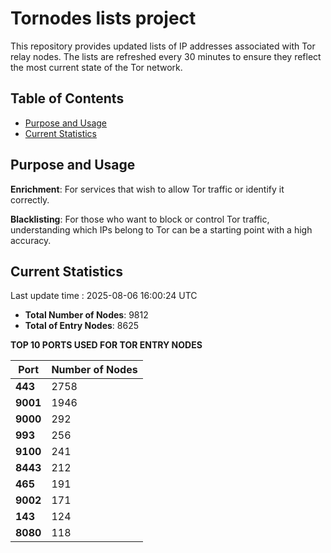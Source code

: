 # Tornodes lists project

This repository provides updated lists of IP addresses associated with Tor relay nodes. The lists are refreshed every 30 minutes to ensure they reflect the most current state of the Tor network.

## Table of Contents

- [Purpose and Usage](#purpose-and-usage)
- [Current Statistics](#current-statistics)


## Purpose and Usage

**Enrichment**: For services that wish to allow Tor traffic or identify it correctly.

**Blacklisting**: For those who want to block or control Tor traffic, understanding which IPs belong to Tor can be a starting point with a high accuracy.

## Current Statistics

Last update time : 2025-08-06 16:00:24 UTC

- **Total Number of Nodes**: 9812
- **Total of Entry Nodes**: 8625

**TOP 10 PORTS USED FOR TOR ENTRY NODES**

| **Port** | **Number of Nodes** |
|------|-----------------|
| **443**   | 2758  |
| **9001**   | 1946  |
| **9000**   | 292  |
| **993**   | 256  |
| **9100**   | 241  |
| **8443**   | 212  |
| **465**   | 191  |
| **9002**   | 171  |
| **143**   | 124  |
| **8080**   | 118  |


